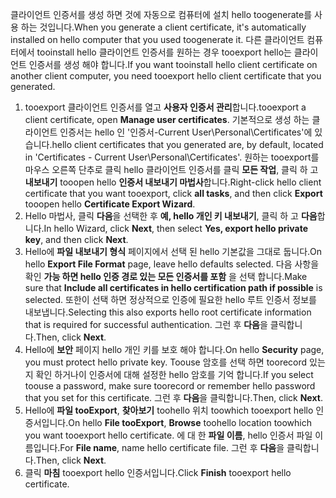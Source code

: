 <span data-ttu-id="eda91-101">클라이언트 인증서를 생성 하면 것에 자동으로 컴퓨터에 설치 hello toogenerate를 사용 하는 것입니다.</span><span class="sxs-lookup"><span data-stu-id="eda91-101">When you generate a client certificate, it's automatically installed on hello computer that you used toogenerate it.</span></span> <span data-ttu-id="eda91-102">다른 클라이언트 컴퓨터에서 tooinstall hello 클라이언트 인증서를 원하는 경우 tooexport hello는 클라이언트 인증서를 생성 해야 합니다.</span><span class="sxs-lookup"><span data-stu-id="eda91-102">If you want tooinstall hello client certificate on another client computer, you need tooexport hello client certificate that you generated.</span></span>                              

1. <span data-ttu-id="eda91-103">tooexport 클라이언트 인증서를 열고 **사용자 인증서 관리**합니다.</span><span class="sxs-lookup"><span data-stu-id="eda91-103">tooexport a client certificate, open **Manage user certificates**.</span></span> <span data-ttu-id="eda91-104">기본적으로 생성 하는 클라이언트 인증서는 hello 인 '인증서-Current User\Personal\Certificates'에 있습니다.</span><span class="sxs-lookup"><span data-stu-id="eda91-104">hello client certificates that you generated are, by default, located in 'Certificates - Current User\Personal\Certificates'.</span></span> <span data-ttu-id="eda91-105">원하는 tooexport를 마우스 오른쪽 단추로 클릭 hello 클라이언트 인증서를 클릭 **모든 작업**, 클릭 하 고 **내보내기** tooopen hello **인증서 내보내기 마법사**합니다.</span><span class="sxs-lookup"><span data-stu-id="eda91-105">Right-click hello client certificate that you want tooexport, click **all tasks**, and then click **Export** tooopen hello **Certificate Export Wizard**.</span></span>
2. <span data-ttu-id="eda91-106">Hello 마법사, 클릭 **다음**을 선택한 후 **예, hello 개인 키 내보내기**, 클릭 하 고 **다음**합니다.</span><span class="sxs-lookup"><span data-stu-id="eda91-106">In hello Wizard, click **Next**, then select **Yes, export hello private key**, and then click **Next**.</span></span>
3. <span data-ttu-id="eda91-107">Hello에 **파일 내보내기 형식** 페이지에서 선택 된 hello 기본값을 그대로 둡니다.</span><span class="sxs-lookup"><span data-stu-id="eda91-107">On hello **Export File Format** page, leave hello defaults selected.</span></span> <span data-ttu-id="eda91-108">다음 사항을 확인 **가능 하면 hello 인증 경로 있는 모든 인증서를 포함** 을 선택 합니다.</span><span class="sxs-lookup"><span data-stu-id="eda91-108">Make sure that **Include all certificates in hello certification path if possible** is selected.</span></span> <span data-ttu-id="eda91-109">또한이 선택 하면 정상적으로 인증에 필요한 hello 루트 인증서 정보를 내보냅니다.</span><span class="sxs-lookup"><span data-stu-id="eda91-109">Selecting this also exports hello root certificate information that is required for successful authentication.</span></span> <span data-ttu-id="eda91-110">그런 후 **다음**을 클릭합니다.</span><span class="sxs-lookup"><span data-stu-id="eda91-110">Then, click **Next**.</span></span>
4. <span data-ttu-id="eda91-111">Hello에 **보안** 페이지 hello 개인 키를 보호 해야 합니다.</span><span class="sxs-lookup"><span data-stu-id="eda91-111">On hello **Security** page, you must protect hello private key.</span></span> <span data-ttu-id="eda91-112">Toouse 암호를 선택 하면 toorecord 있는지 확인 하거나이 인증서에 대해 설정한 hello 암호를 기억 합니다.</span><span class="sxs-lookup"><span data-stu-id="eda91-112">If you select toouse a password, make sure toorecord or remember hello password that you set for this certificate.</span></span> <span data-ttu-id="eda91-113">그런 후 **다음**을 클릭합니다.</span><span class="sxs-lookup"><span data-stu-id="eda91-113">Then, click **Next**.</span></span>
5. <span data-ttu-id="eda91-114">Hello에 **파일 tooExport**, **찾아보기** toohello 위치 toowhich tooexport hello 인증서입니다.</span><span class="sxs-lookup"><span data-stu-id="eda91-114">On hello **File tooExport**, **Browse** toohello location toowhich you want tooexport hello certificate.</span></span> <span data-ttu-id="eda91-115">에 대 한 **파일 이름**, hello 인증서 파일 이름입니다.</span><span class="sxs-lookup"><span data-stu-id="eda91-115">For **File name**, name hello certificate file.</span></span> <span data-ttu-id="eda91-116">그런 후 **다음**을 클릭합니다.</span><span class="sxs-lookup"><span data-stu-id="eda91-116">Then, click **Next**.</span></span>
6. <span data-ttu-id="eda91-117">클릭 **마침** tooexport hello 인증서입니다.</span><span class="sxs-lookup"><span data-stu-id="eda91-117">Click **Finish** tooexport hello certificate.</span></span>
